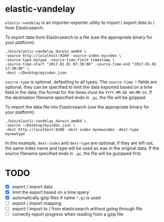 elastic-vandelay
================

`elastic-vandelay` is an importer-exporter utility to import / export data to / from Elasticsearch.

To export data from Elasticsearch to a file (use the appropriate binary for your platform):

```
./bin/elastic-vandelay_darwin_amd64 \
-source http://localhost:9200 -source-index myindex \
-source-type mytype -source-time-field timestamp \
-source-time-start "2017.01.01 07:30:00" -source-time-end "2017.01.01 17:30:00" \
-dest ~/Desktop/myindex.json
```

`source-type` is optional, defaulting to all types. The `source-time-*` fields are optional, they can be specified to limit the data exported based on a time field in the data; the format for the times must be `YYYY.MM.DD HH:MM:SS`. If the destination filename specified ends in `.gz`, the file will be gzipped.

To import the data file into Elasticsearch (use the appropriate binary for your platform):


```
./bin/elastic-vandelay_darwin_amd64 \
-source ~/Desktop/myindex.json \
-dest http://localhost:9200 -dest-index mynewindex -dest-type mynewtype
```

In this example, `dest-index` and `dest-type` are optional; if they are left out, the same index name and type will be used as was in the original data. If the source filename specified ends in `.gz`, the file will be guzipped first.


# TODO

- [x] export / import data
- [x] limit the export based on a time query
- [x] automatically gzip files if name `*.gz` is used
- [ ] export / import mapping
- [ ] export / import to / from elasticsearch without going through file
- [ ] correctly report progress when reading from a gzip file
